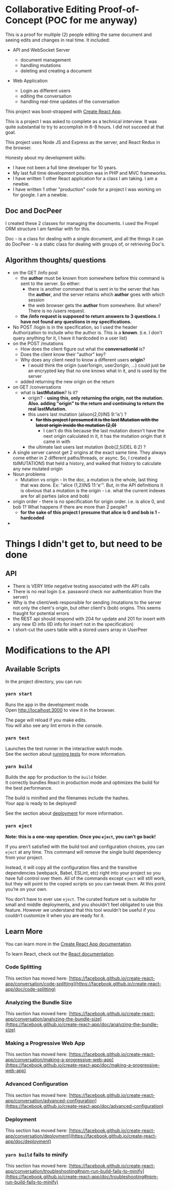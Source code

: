 # Collaborative Editing Proof-of-Concept (POC for me anyway)

This is a proof for multiple (2) people editing the same document and seeing edits and changes in real time.  It 
included:
* API and WebSocket Server
  - document management
  - handling mutations
  - deleting and creating a document  
    
* Web Application
  - Login as different users
  - editing the conversation
  - handling real-time updates of the conversation
    


This project was boot-strapped with [Create React App](https://github.com/facebook/create-react-app).

This is a project I was asked to complete as a technical interview.  It was quite substantial to try to accomplish 
in 6-8 hours.  I did not succeed at that goal.

This project uses Node JS and Express as the server, and React Redux in the browser.

Honesty about my development skills:
* I have not been a full time developer for 10 years.
* My last full time development position was in PHP and MVC frameworks.
* I have written 1 other React application for a class I am taking.  I am a newbie.
* I have written 1 other "production" code for a project I was working on for google.  I am a newbie.



## Doc and DocPeer
I created these 2 classes for managing the documents.  I used the Propel ORM structure I am familiar with for this.

Doc - is a class for dealing with a single document, and all the things it can do
DocPeer - is a static class for dealing with groups of, or retrieving Doc's.


## Algorithm thoughts/ questions
* on the GET /info post
  - the **author** must be known from somewhere before this command is sent to the server.  So either:
    - there is another command that is sent in to the server that has the **author**, and the server retains which **author** goes with which session
    - the web browser gets the **author** from somewhere.  But where?  There is no /users request.
  - **the /info request is supposed to return answers to 3 questions.  I have not found any questions in my 
    specifications.**
* No POST /login is in the specification, so I used the header Authorization to include who the author is.  This is a 
  **known**. (i.e. I don't query anything for it, I have it hardcoded in a user list)
* on the POST /mutations
  - How does the client figure out what the **conversationId** is?
  - Does the client know their "author" key?  
  - Why does any client need to know a different users **origin**?
    - I would think the origin (user1origin, user2origin, ...) could just be an encrypted key that no one 
      knows what in it, and is used by the server
   - added returning the new origin on the return   
* on GET /conversations
  - what is **lastMutation**?  Is it?
    - origin? - **using this, only returning the origin, not the mutation.  Also.  adding "origin" to the return and continuing to return the real lastMutation.**
    - this users last mutation  (alison(2,0)INS 9:'is') ?
      - ~~**for this project I presumed it is the last Mutation with the latest origin inside the mutation (2,0)**~~
        - I can't do this because the last mutation doesn't have the next origin calculated in it, it has the mutation origin that it came in with
    - the ultimate last users last mutation  (bob(2,5)DEL 6:2) ?
* A single server cannot get 2 origins at the exact same time.  They always come either in 2 different paths/threads, or async.  So, I created a tblMUTATIONS that held a history, and walked that history to calculate any new mutated origin
* Noun problems
  - Mutation vs origin - In the doc, a mutation is the whole, last thing that was done.  Ex:  "alice (1,2)INS 11:'e'".  But, in the API definitions it is obvious that a mutation is the origin - i.e. what the current indexes are for all parties (alice and bob)
* origin order - there is no specification for origin order.  i.e. is alice 0, and bob 1?  What happens if there are more than 2 people?
  - **for the sake of this project I presume that alice is 0 and bob is 1 - hardcoded**
*   
  






# Things I didn't get to, but need to be done
## API
* There is VERY little negative testing associated with the API calls
* There is no real login (i.e. password check nor authentication from the server)
* Why is the client/web responsible for sending /mutations to the server not only the client's origin, but other client's (bob) origins.  This seems fraught for potential errors
* the REST api should respond with 204 for update and 201 for insert with any new ID info  (ID info for insert not in the specification)
* I short-cut the users table with a stored users array in UserPeer  


# Modifications to the API




## Available Scripts

In the project directory, you can run:

### `yarn start`

Runs the app in the development mode.\
Open [http://localhost:3000](http://localhost:3000) to view it in the browser.

The page will reload if you make edits.\
You will also see any lint errors in the console.

### `yarn test`

Launches the test runner in the interactive watch mode.\
See the section about [running tests](https://facebook.github.io/create-react-app/doc/running-tests) for more information.

### `yarn build`

Builds the app for production to the `build` folder.\
It correctly bundles React in production mode and optimizes the build for the best performance.

The build is minified and the filenames include the hashes.\
Your app is ready to be deployed!

See the section about [deployment](https://facebook.github.io/create-react-app/doc/deployment) for more information.

### `yarn eject`

**Note: this is a one-way operation. Once you `eject`, you can’t go back!**

If you aren’t satisfied with the build tool and configuration choices, you can `eject` at any time. This command will remove the single build dependency from your project.

Instead, it will copy all the configuration files and the transitive dependencies (webpack, Babel, ESLint, etc) right into your project so you have full control over them. All of the commands except `eject` will still work, but they will point to the copied scripts so you can tweak them. At this point you’re on your own.

You don’t have to ever use `eject`. The curated feature set is suitable for small and middle deployments, and you shouldn’t feel obligated to use this feature. However we understand that this tool wouldn’t be useful if you couldn’t customize it when you are ready for it.

## Learn More

You can learn more in the [Create React App documentation](https://facebook.github.io/create-react-app/doc/getting-started).

To learn React, check out the [React documentation](https://reactjs.org/).

### Code Splitting

This section has moved here: [https://facebook.github.io/create-react-app/conversation/code-splitting](https://facebook.github.io/create-react-app/doc/code-splitting)

### Analyzing the Bundle Size

This section has moved here: [https://facebook.github.io/create-react-app/conversation/analyzing-the-bundle-size](https://facebook.github.io/create-react-app/doc/analyzing-the-bundle-size)

### Making a Progressive Web App

This section has moved here: [https://facebook.github.io/create-react-app/conversation/making-a-progressive-web-app](https://facebook.github.io/create-react-app/doc/making-a-progressive-web-app)

### Advanced Configuration

This section has moved here: [https://facebook.github.io/create-react-app/conversation/advanced-configuration](https://facebook.github.io/create-react-app/doc/advanced-configuration)

### Deployment

This section has moved here: [https://facebook.github.io/create-react-app/conversation/deployment](https://facebook.github.io/create-react-app/doc/deployment)

### `yarn build` fails to minify

This section has moved here: [https://facebook.github.io/create-react-app/conversation/troubleshooting#npm-run-build-fails-to-minify](https://facebook.github.io/create-react-app/doc/troubleshooting#npm-run-build-fails-to-minify)
